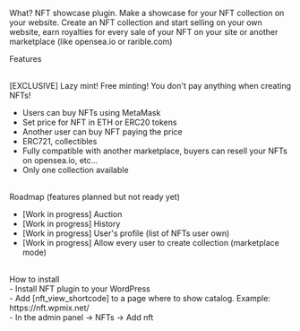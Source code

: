 What? NFT showcase plugin. Make a showcase for your NFT collection on your website. Create an NFT collection and start selling on your own website, earn royalties for every sale of your NFT on your site or another marketplace (like opensea.io or rarible.com)

Features <br> <br>

[EXCLUSIVE] Lazy mint! Free minting! You don't pay anything when creating NFTs! <br>
- Users can buy NFTs using MetaMask <br>
- Set price for NFT in ETH or ERC20 tokens <br>
- Another user can buy NFT paying the price <br>
- ERC721, collectibles <br>
- Fully compatible with another marketplace, buyers can resell your NFTs on opensea.io, etc... <br>
- Only one collection available <br>
 <br>
Roadmap (features planned but not ready yet) <br>

- [Work in progress] Auction <br>
- [Work in progress] History <br>
- [Work in progress] User's profile (list of NFTs user own) <br>
- [Work in progress] Allow every user to create collection (marketplace mode) <br>
 <br>
How to install
 <br>
- Install NFT plugin to your WordPress <br>
- Add [nft_view_shortcode] to a page where to show catalog. Example: https://nft.wpmix.net/ <br>
- In the admin panel -> NFTs -> Add nft <br>
